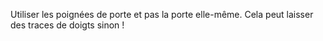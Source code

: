 Utiliser les poignées de porte et pas la porte elle-même. Cela peut laisser des traces de doigts sinon !
